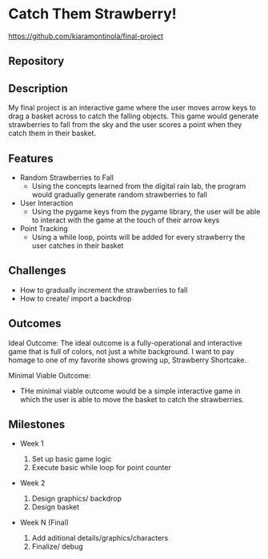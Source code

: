 # Catch Them Strawberry!
https://github.com/kiaramontinola/final-project
## Repository


## Description
My final project is an interactive game where the user moves arrow keys to drag a basket across to catch the falling objects. This game would generate strawberries
to fall from the sky and the user scores a point when they catch them in their basket.

## Features
- Random Strawberries to Fall
	- Using the concepts learned from the digital rain lab, the program would gradually generate random strawberries to fall
- User Interaction
	- Using the pygame keys from the pygame library, the user will be able to interact with the game at the touch of their arrow keys
- Point Tracking
	- Using a while loop, points will be added for every strawberry the user catches in their basket

## Challenges
- How to gradually increment the strawberries to fall
- How to create/ import a backdrop

## Outcomes
Ideal Outcome:
The ideal outcome is a fully-operational and interactive game that is full of colors, not just a white background. I want to pay homage
to one of my favorite shows growing up, Strawberry Shortcake.

Minimal Viable Outcome:
- THe minimal viable outcome would be a simple interactive game in which the user is able to move the basket to catch the strawberries.
## Milestones

- Week 1
  1. Set up basic game logic
  2. Execute basic while loop for point counter

- Week 2
  1. Design graphics/ backdrop
  2. Design basket

- Week N (Final)
  1. Add aditional details/graphics/characters
  2. Finalize/ debug
